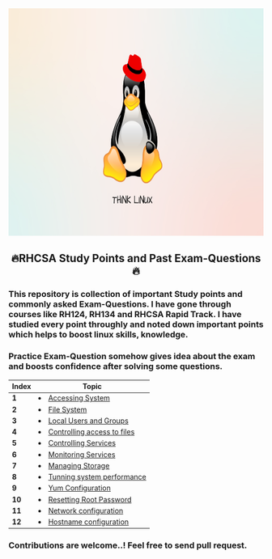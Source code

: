 
<img src="/image/Linux.png" width="1000" height="450">

## <center>🔥**RHCSA Study Points and Past Exam-Questions**🔥</center> 

### This repository is collection of important Study points and commonly asked Exam-Questions. I have gone through courses like RH124, RH134 and RHCSA Rapid Track. I have studied every point throughly and noted down important points which helps to boost linux skills, knowledge. 
### Practice Exam-Question somehow gives idea about the exam and boosts confidence after solving some questions.

| Index  | Topic                                                                                |
| ------ | ------------------------------------------------------------------------------------ |
| **1**  | [<li>Accessing System</li>](RHCSA_Content/Accessing_System.md)                       |
| **2**  | [<li>File System</li>](RHCSA_Content/File_System.md)                                 |
| **3**  | [<li>Local Users and Groups</li>](RHCSA_Content/Local_Users_and_Groups.md)           |
| **4**  | [<li>Controlling access to files</li>](RHCSA_Content/controlling_access_to_files.md) |
| **5**  | [<li>Controlling Services</li>](RHCSA_Content/Controlling_Services.md)               |
| **6**  | [<li>Monitoring Services</li>](RHCSA_Content/Monitoring_Services.md)                 |
| **7**  | [<li>Managing Storage</li>](RHCSA_Content/Managing_Storage.md)                       |
| **8**  | [<li>Tunning system performance</li>](RHCSA_Content/tunning_system_performance.md)   |
| **9**  | [<li>Yum Configuration</li>](RHCSA_Content/yum.md)                                   |
| **10** | [<li>Resetting Root Password</li>](RHCSA_Content/resetting_root_password.md)         |
| **11** | [<li>Network configuration</li>](RHCSA_Content/Networking.md)                        |
| **12** | [<li>Hostname configuration</li>](RHCSA_Content/hostname.md)                         |

### Contributions are welcome..! Feel free to send pull request.
